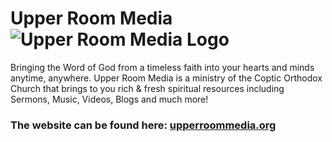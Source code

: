 # Upper Room Media ![Upper Room Media Logo](https://storage.snappages.site/9XTSHD/assets/images/1038677_300x300_500.png)
Bringing the Word of God from a timeless faith into your hearts and minds anytime, anywhere. Upper Room Media is a ministry of the Coptic Orthodox Church that brings to you rich &amp; fresh spiritual resources including Sermons, Music, Videos, Blogs and much more!

### The website can be found here: [upperroommedia.org](upperroommedia.org)

